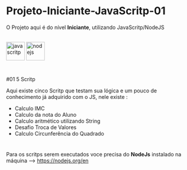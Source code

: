 # Projeto-Iniciante-JavaScritp-01
O Projeto aqui é do nível <b>Iniciante</b>, utilizando JavaScritp/NodeJS

<div style="display: inline-block;"><br>
    <img alt="javascritp" height="50" width="50" src="https://cdn.jsdelivr.net/gh/devicons/devicon/icons/javascript/javascript-original.svg" /> 
    <img alt="nodejs" height="50" width="50" src="https://cdn.jsdelivr.net/gh/devicons/devicon/icons/nodejs/nodejs-original.svg" />          
</div>

#

#01 5 Scritp

Aqui existe cinco Scritp que testam sua lógica e um pouco de conhecimento já adquirido com o JS, nele existe :

- Calculo IMC
- Calculo da nota do Aluno
- Calculo aritmético utilizando String
- Desafio Troca de Valores
- Calculo Circunferência do Quadrado

#

Para os scritps serem executados voce precisa do <b>NodeJs</b> instalado na máquina --> https://nodejs.org/en
